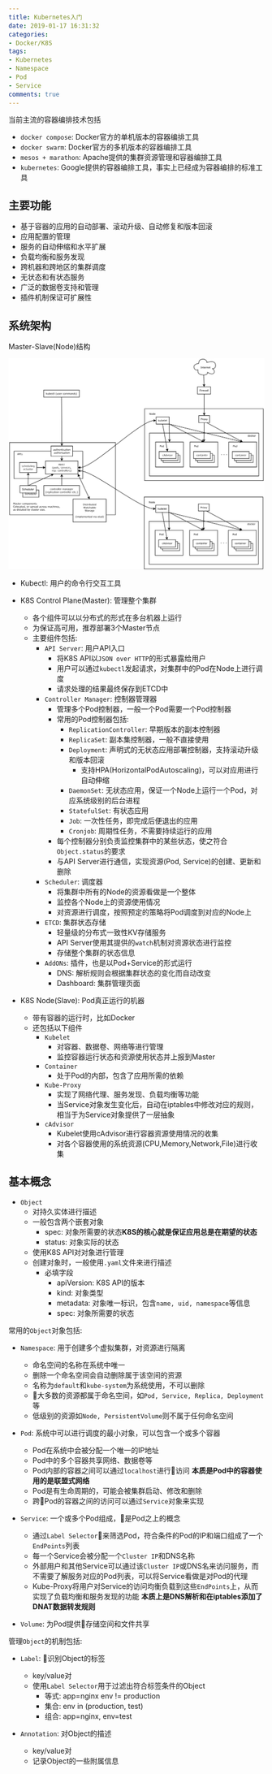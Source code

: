 ```yaml
---
title: Kubernetes入门
date: 2019-01-17 16:31:32
categories: 
- Docker/K8S
tags: 
- Kubernetes
- Namespace
- Pod
- Service
comments: true
---
```


当前主流的容器编排技术包括

- `docker compose`: Docker官方的单机版本的容器编排工具
- `docker swarm`: Docker官方的多机版本的容器编排工具
- `mesos + marathon`: Apache提供的集群资源管理和容器编排工具
- `kubernetes`: Google提供的容器编排工具，事实上已经成为容器编排的标准工具

## 主要功能

- 基于容器的应用的自动部署、滚动升级、自动修复和版本回滚
- 应用配置的管理
- 服务的自动伸缩和水平扩展
- 负载均衡和服务发现
- 跨机器和跨地区的集群调度
- 无状态和有状态服务
- 广泛的数据卷支持和管理
- 插件机制保证可扩展性

## 系统架构

Master-Slave(Node)结构

![kubernetes architecture](/images/Kubernetes之系统架构.png)

- Kubectl: 用户的命令行交互工具

- K8S Control Plane(Master): 管理整个集群
  - 各个组件可以以分布式的形式在多台机器上运行
  - 为保证高可用，推荐部署3个Master节点
  - 主要组件包括:
    - `API Server`: 用户API入口
      - 将K8S API以`JSON over HTTP`的形式暴露给用户
      - 用户可以通过`kubectl`发起请求，对集群中的Pod在Node上进行调度
      - 请求处理的结果最终保存到ETCD中
    - `Controller Manager`: 控制器管理器
      - 管理多个Pod控制器，一般一个Pod需要一个Pod控制器
      - 常用的Pod控制器包括:
        - `ReplicationController`: 早期版本的副本控制器
        - `ReplicaSet`: 副本集控制器，一般不直接使用
        - `Deployment`: 声明式的无状态应用部署控制器，支持滚动升级和版本回滚
          - 支持HPA(HorizontalPodAutoscaling)，可以对应用进行自动伸缩
        - `DaemonSet`: 无状态应用，保证一个Node上运行一个Pod，对应系统级别的后台进程
        - `StatefulSet`: 有状态应用
        - `Job`: 一次性任务，即完成后便退出的应用
        - `Cronjob`: 周期性任务，不需要持续运行的应用
      - 每个控制器分别负责监控集群中的某些状态，使之符合`Object.status`的要求
      - 与API Server进行通信，实现资源(Pod, Service)的创建、更新和删除
    - `Scheduler`: 调度器
      - 将集群中所有的Node的资源看做是一个整体
      - 监控各个Node上的资源使用情况
      - 对资源进行调度，按照预定的策略将Pod调度到对应的Node上
    - `ETCD`: 集群状态存储
      - 轻量级的分布式一致性KV存储服务
      - API Server使用其提供的`watch`机制对资源状态进行监控
      - 存储整个集群的状态信息
    - `AddONs`: 插件，也是以Pod+Service的形式运行
      - DNS: 解析规则会根据集群状态的变化而自动改变
      - Dashboard: 集群管理页面

- K8S Node(Slave): Pod真正运行的机器
  - 带有容器的运行时，比如Docker
  - 还包括以下组件
    - `Kubelet`
      - 对容器、数据卷、网络等进行管理
      - 监控容器运行状态和资源使用状态并上报到Master
    - `Container`
      - 处于Pod的内部，包含了应用所需的依赖
    - `Kube-Proxy`
      - 实现了网络代理、服务发现、负载均衡等功能
      - 当Service对象发生变化后，自动在iptables中修改对应的规则，相当于为Service对象提供了一层抽象
    - `cAdvisor`
      - Kubelet使用cAdvisor进行容器资源使用情况的收集
      - 对各个容器使用的系统资源(CPU,Memory,Network,File)进行收集

## 基本概念

- `Object`
  - 对持久实体进行描述
  - 一般包含两个嵌套对象
    - spec: 对象所需要的状态**K8S的核心就是保证应用总是在期望的状态**
    - status: 对象实际的状态
  - 使用K8S API对对象进行管理
  - 创建对象时，一般使用`.yaml`文件来进行描述
    - 必填字段
      - apiVersion: K8S API的版本
      - kind: 对象类型
      - metadata: 对象唯一标识，包含`name, uid, namespace`等信息
      - spec: 对象所需要的状态

常用的`Object`对象包括:

- `Namespace`: 用于创建多个虚拟集群，对资源进行隔离
  - 命名空间的名称在系统中唯一
  - 删除一个命名空间会自动删除属于该空间的资源
  - 名称为`default`和`kube-system`为系统使用，不可以删除
  - 大多数的资源都属于命名空间，如`Pod, Service, Replica, Deployment`等
  - 低级别的资源如`Node, PersistentVolume`则不属于任何命名空间

- `Pod`: 系统中可以进行调度的最小对象，可以包含一个或多个容器
  - Pod在系统中会被分配一个唯一的IP地址
  - Pod中的多个容器共享网络、数据卷等
  - Pod内部的容器之间可以通过`localhost`进行访问 **本质是Pod中的容器使用的是联盟式网络**
  - Pod是有生命周期的，可能会被集群启动、修改和删除
  - 跨Pod的容器之间的访问可以通过`Service`对象来实现

- `Service`: 一个或多个Pod组成，是Pod之上的概念
  - 通过`Label Selector`来筛选Pod，符合条件的Pod的IP和端口组成了一个`EndPoints`列表
  - 每一个Service会被分配一个`Cluster IP`和DNS名称
  - 外部用户和其他Service可以通过该`Cluster IP`或DNS名来访问服务，而不需要了解服务对应的Pod列表，可以将Service看做是对Pod的代理
  - Kube-Proxy将用户对Service的访问均衡负载到这些`EndPoints`上，从而实现了负载均衡和服务发现的功能  **本质上是DNS解析和在iptables添加了DNAT数据转发规则**

- `Volume`: 为Pod提供存储空间和文件共享

管理`Object`的机制包括:

- `Label`: 识别Object的标签
  - key/value对
  - 使用`Label Selector`用于过滤出符合标签条件的Object
    - 等式: app=nginx env != production
    - 集合: env in (production, test)
    - 组合: app=nginx, env=test

- `Annotation`: 对Object的描述
  - key/value对
  - 记录Object的一些附属信息